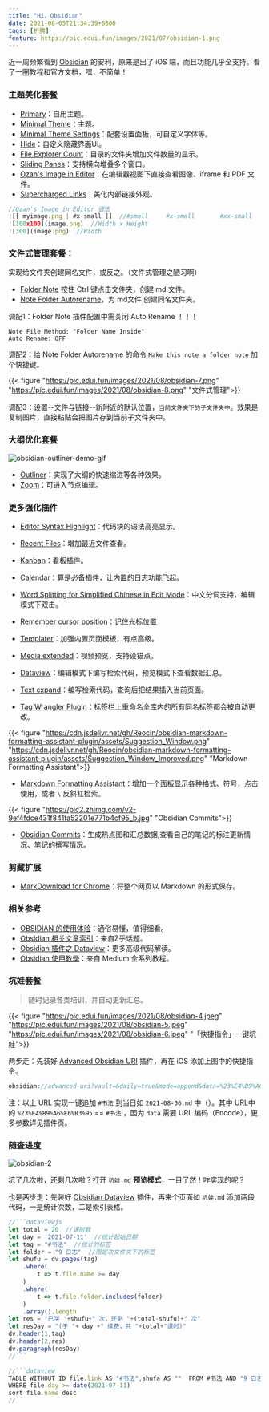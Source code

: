 ```yaml
---
title: "Hi，Obsidian"
date: 2021-08-05T21:34:39+0800
tags: [折腾]
feature: https://pic.edui.fun/images/2021/07/obsidian-1.png
---
```


近一周频繁看到 [Obsidian](https://obsidian.md/) 的安利，原来是出了 iOS 端，而且功能几乎全支持。看了一圈教程和官方文档，嘿，不简单！

<!--more-->

### 主题美化套餐

- [Primary](https://github.com/ceciliamay/obsidianmd-theme-primary)：自用主题。
- [Minimal Theme](https://github.com/kepano/obsidian-minimal)：主题。
- [Minimal Theme Settings](https://github.com/kepano/obsidian-minimal-settings)：配套设置面板，可自定义字体等。
- [Hide](https://github.com/kepano/obsidian-hider)：自定义隐藏界面UI。
- [File Explorer Count](https://github.com/ozntel/file-explorer-note-count)：目录的文件夹增加文件数量的显示。
- [Sliding Panes](https://github.com/deathau/sliding-panes-obsidian)：支持横向堆叠多个窗口。
- [Ozan's Image in Editor](https://github.com/ozntel/oz-image-in-editor-obsidian)：在编辑器视图下直接查看图像、iframe 和 PDF 文件。
- [Supercharged Links](https://github.com/mdelobelle/obsidian_supercharged_links)：美化内部链接外观。

```javascript
//Ozan's Image in Editor 语法
![[ myimage.png | #x-small ]]  //#small     #x-small       #xx-small
![100x100](image.png)  //Width x Height
![300](image.png)  //Width
```

### 文件式管理套餐：

实现给文件夹创建同名文件，或反之。（文件式管理之陋习啊）

- [Folder Note](https://github.com/xpgo/obsidian-folder-note-plugin) 按住 Ctrl 键点击文件夹，创建 md 文件。
- [Note Folder Autorename](https://github.com/pjeby/note-folder-autorename)，为 md文件 创建同名文件夹。

调配1：Folder Note 插件配置中需关闭 Auto Rename ！！！

```
Note File Method: "Folder Name Inside"
Auto Rename: OFF
```

调配2：给 Note Folder Autorename 的命令 `Make this note a folder note` 加个快捷键。

{{< figure "https://pic.edui.fun/images/2021/08/obsidian-7.png" "https://pic.edui.fun/images/2021/08/obsidian-8.png" "文件式管理">}}

调配3：设置--文件与链接--新附近的默认位置，`当前文件夹下的子文件夹中`。效果是复制图片，直接粘贴会把图片存到当前子文件夹中。

### 大纲优化套餐

![obsidian-outliner-demo-gif](https://cdn.jsdelivr.net/gh/vslinko/obsidian-outliner/demo.gif)

- [Outliner](https://github.com/vslinko/obsidian-outliner)：实现了大纲的快速缩进等各种效果。
- [Zoom](https://github.com/vslinko/obsidian-zoom)：可进入节点编辑。

### 更多强化插件

- [Editor Syntax Highlight](https://github.com/deathau/cm-editor-syntax-highlight-obsidian)：代码块的语法高亮显示。
- [Recent Files](https://github.com/tgrosinger/recent-files-obsidian)：增加最近文件查看。
- [Kanban](https://github.com/mgmeyers/obsidian-kanban)：看板插件。
- [Calendar](https://github.com/liamcain/obsidian-calendar-plugin)：算是必备插件，让内置的日志功能飞起。
- [Word Splitting for Simplified Chinese in Edit Mode](https://github.com/aidenlx/cm-chs-patch)：中文分词支持，编辑模式下双击。
- [Remember cursor position](https://github.com/derwish-pro/obsidian-remember-cursor-position)：记住光标位置

- [Templater](https://github.com/SilentVoid13/Templater)：加强内置页面模板，有点高级。
- [Media extended](https://github.com/aidenlx/media-extended)：视频预览，支持设锚点。
- [Dataview](https://github.com/blacksmithgu/obsidian-dataview)：编辑模式下编写检索代码，预览模式下查看数据汇总。
- [Text expand](https://github.com/mrjackphil/obsidian-text-expand)：编写检索代码，查询后把结果插入当前页面。
- [Tag Wrangler Plugin](https://github.com/pjeby/tag-wrangler)：标签栏上重命名全库内的所有同名标签都会被自动更改。

{{< figure "https://cdn.jsdelivr.net/gh/Reocin/obsidian-markdown-formatting-assistant-plugin/assets/Suggestion_Window.png" "https://cdn.jsdelivr.net/gh/Reocin/obsidian-markdown-formatting-assistant-plugin/assets/Suggestion_Window_Improved.png" "Markdown Formatting Assistant">}}

- [Markdown Formatting Assistant](https://github.com/Reocin/obsidian-markdown-formatting-assistant-plugin)：增加一个面板显示各种格式、符号，点击使用，或者 `\` 反斜杠检索。

{{< figure "https://pic2.zhimg.com/v2-9ef4fdce431f841fa52201e771b4cf95_b.jpg" "Obsidian Commits">}}
- [Obsidian Commits](https://github.com/Darakah/obsidian-commits)：生成热点图和汇总数据,查看自己的笔记的标注更新情况、笔记的撰写情况。

### 剪藏扩展

- [MarkDownload for Chrome](https://chrome.google.com/webstore/detail/markdownload-markdown-web/pcmpcfapbekmbjjkdalcgopdkipoggdi)：将整个网页以 Markdown 的形式保存。

### 相关参考

- [OBSIDIAN 的使用体验](https://pepcn.com/gtd/obsidian-de-shi-yong-ti-yan)：通俗易懂，值得细看。
- [Obsidian 相关文章索引](https://www.zhihu.com/column/c_1302994040707948544)：来自Z乎话题。
- [Obsidian 插件之 Dataview](https://zhuanlan.zhihu.com/p/373623264)：更多高级代码解读。
- [Obsidian 使用教學](https://medium.com/pm%E7%9A%84%E7%94%9F%E7%94%A2%E5%8A%9B%E5%B7%A5%E5%85%B7%E7%AE%B1/obsidian-%E4%BD%BF%E7%94%A8%E6%95%99%E5%AD%B8-%E6%8F%92%E4%BB%B6%E7%AF%87-01-%E5%A6%82%E4%BD%95%E5%9C%A8-obsidian-%E4%B8%AD%E5%BF%AB%E9%80%9F%E6%8B%86%E5%88%86%E7%AD%86%E8%A8%98-33ac54fbe4c7)：来自 Medium 全系列教程。

### 坑娃套餐

> 随时记录各类培训，并自动更新汇总。

{{< figure "https://pic.edui.fun/images/2021/08/obsidian-4.jpeg" "https://pic.edui.fun/images/2021/08/obsidian-5.jpeg" "https://pic.edui.fun/images/2021/08/obsidian-6.jpeg" "「快捷指令」一键坑娃">}}

两步走：先装好 [Advanced Obsidian URI](https://github.com/Vinzent03/obsidian-advanced-uri/) 插件，再在 iOS 添加上图中的快捷指令。

```javascript
obsidian://advanced-uri?vault=&daily=true&mode=append&data=%23%E4%B9%A6%E6%B3%95
```

注：以上 URL 实现一键追加 `#书法` 到当日如 `2021-08-06.md` 中（）。其中 URL中的 `%23%E4%B9%A6%E6%B3%95` == `#书法` ，因为 `data` 需要 URL 编码（Encode），更多参数详见插件页。

### 随查进度

![obsidian-2](https://pic.edui.fun/images/2021/08/obsidian-2.png)

坑了几次啦，还剩几次啦？打开 `坑娃.md` **预览模式**，一目了然！咋实现的呢？

也是两步走：先装好 [Obsidian Dataview](https://github.com/blacksmithgu/obsidian-dataview) 插件，再来个页面如 `坑娃.md` 添加两段代码，一是统计次数，二是索引表格。

```javascript
//```dataviewjs
let total = 20  //课时数
let day = '2021-07-11'  //统计起始日期
let tag = "#书法"  //统计的标签
let folder = "9 日志"  //限定次文件夹下的标签
let shufu = dv.pages(tag)
	.where(
		t => t.file.name >= day
	)
	.where(
		t => t.file.folder.includes(folder)
	)
	.array().length
let res = "已学 "+shufu+" 次，还剩 "+(total-shufu)+" 次"
let resDay = "(于 "+ day +" 续费，共 "+total+"课时)"
dv.header(1,tag)
dv.header(2,res)
dv.paragraph(resDay)
//```
```

```javascript
//```dataview  
TABLE WITHOUT ID file.link AS "#书法",shufa AS ""  FROM #书法 AND "9 日志"
WHERE file.day >= date(2021-07-11)
sort file.name desc
//```
```